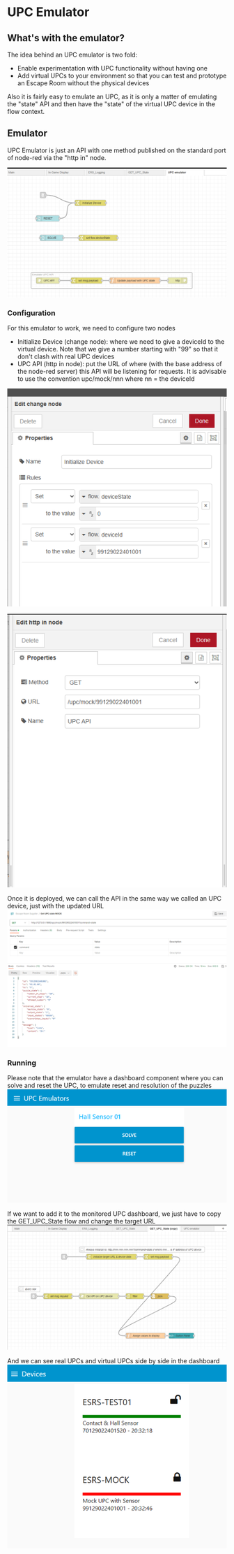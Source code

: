 # UPC Emulator

## What's with the emulator?

The idea behind an UPC emulator is two fold:
* Enable experimentation with UPC functionality without having one
* Add virtual UPCs to your environment so that you can test and prototype an Escape Room without the physical devices

Also it is fairly easy to emulate an UPC, as it is only a matter of emulating the "state" API and then have the "state" of the virtual UPC device in the flow context.

## Emulator
UPC Emulator is just an API with one method published on the standard port of node-red via the "http in" node.

!["UPC Emulator"](https://github.com/gabrielcor/node-redescape-EscapeRoomSupplier/blob/main/Documentation/screenshots/UPCEmulator01.png)

### Configuration
For this emulator to work, we need to configure two nodes
* Initialize Device (change node): where we need to give a deviceId to the virtual device. Note that we give a number starting with "99" so that it don't clash with real UPC devices
* UPC API (http in node): put the URL of where (with the base address of the node-red server) this API will be listening for requests. It is advisable to use the convention upc/mock/nnn where nn = the deviceId

!["Initialize device node"](https://github.com/gabrielcor/node-redescape-EscapeRoomSupplier/blob/main/Documentation/screenshots/UPCEmulator02.png)

!["UPC API http node"](https://github.com/gabrielcor/node-redescape-EscapeRoomSupplier/blob/main/Documentation/screenshots/UPCEmulator03.png)

Once it is deployed, we can call the API in the same way we called an UPC device, just with the updated URL
!["Call from Postman"](https://github.com/gabrielcor/node-redescape-EscapeRoomSupplier/blob/main/Documentation/screenshots/UPCEmulator04.png)

### Running
Please note that the emulator have a dashboard component where you can solve and reset the UPC, to emulate reset and resolution of the puzzles
!["Dashboard componente"](https://github.com/gabrielcor/node-redescape-EscapeRoomSupplier/blob/main/Documentation/screenshots/UPCEmulator05.png)

If we want to add it to the monitored UPC dashboard, we just have to copy the GET_UPC_State flow and change the target URL
!["GET_UPC_State flow "](https://github.com/gabrielcor/node-redescape-EscapeRoomSupplier/blob/main/Documentation/screenshots/UPCEmulator06.png)

And we can see real UPCs and virtual UPCs side by side in the dashboard
!["Devices dahsboard tab "](https://github.com/gabrielcor/node-redescape-EscapeRoomSupplier/blob/main/Documentation/screenshots/UPCEmulator07.png)
